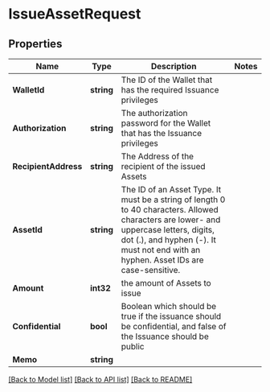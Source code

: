 # IssueAssetRequest

## Properties
Name | Type | Description | Notes
------------ | ------------- | ------------- | -------------
**WalletId** | **string** | The ID of the Wallet that has the required Issuance privileges | 
**Authorization** | **string** | The authorization password for the Wallet that has the Issuance privileges | 
**RecipientAddress** | **string** | The Address of the recipient of the issued Assets | 
**AssetId** | **string** | The ID of an Asset Type. It must be a string of length 0 to 40 characters. Allowed characters are lower- and uppercase letters, digits, dot (.), and hyphen (-). It must not end with an hyphen. Asset IDs are case-sensitive.  | 
**Amount** | **int32** | the amount of Assets to issue | 
**Confidential** | **bool** | Boolean which should be true if the issuance should be confidential, and false of the Issuance should be public | 
**Memo** | **string** |  | 

[[Back to Model list]](../README.md#documentation-for-models) [[Back to API list]](../README.md#documentation-for-api-endpoints) [[Back to README]](../README.md)


